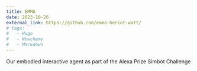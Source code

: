 ```yaml
---
title: EMMA
date: 2023-10-26
external_link: https://github.com/emma-heriot-watt/
# tags:
#   - Hugo
#   - Wowchemy
#   - Markdown
---
```


Our embodied interactive agent as part of the Alexa Prize Simbot Challenge

<!--more-->
